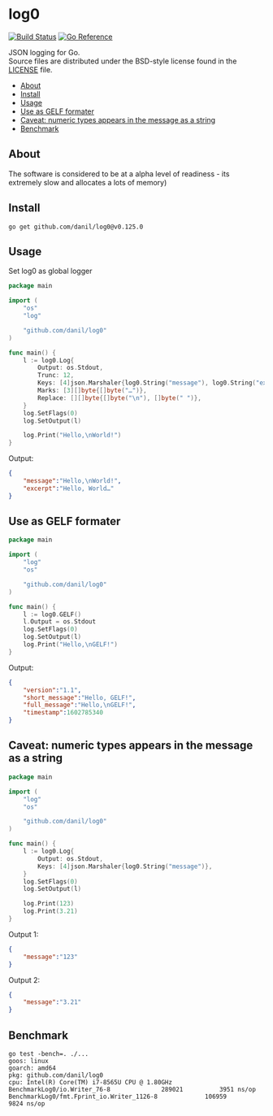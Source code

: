 log0
=====

[![Build Status](https://cloud.drone.io/api/badges/danil/log0/status.svg)](https://cloud.drone.io/danil/log0)
[![Go Reference](https://pkg.go.dev/badge/github.com/danil/log0.svg)](https://pkg.go.dev/github.com/danil/log0)

JSON logging for Go.  
Source files are distributed under the BSD-style license
found in the [LICENSE](./LICENSE) file.

<!-- markdown-toc start - Don't edit this section. Run M-x markdown-toc-refresh-toc -->

* [About](#about)
* [Install](#install)
* [Usage](#usage)
* [Use as GELF formater](#use-as-gelf-formater)
* [Caveat: numeric types appears in the message as a string](#caveat-numeric-types-appears-in-the-message-as-a-string)
* [Benchmark](#benchmark)

<!-- markdown-toc end -->

About
-----

The software is considered to be at a alpha level of readiness -
its extremely slow and allocates a lots of memory)

Install
-------

    go get github.com/danil/log0@v0.125.0

Usage
-----

Set log0 as global logger

```go
package main

import (
    "os"
    "log"

    "github.com/danil/log0"
)

func main() {
    l := log0.Log{
        Output: os.Stdout,
        Trunc: 12,
        Keys: [4]json.Marshaler{log0.String("message"), log0.String("excerpt")},
        Marks: [3][]byte{[]byte("…")},
        Replace: [][]byte{[]byte("\n"), []byte(" ")},
    }
    log.SetFlags(0)
    log.SetOutput(l)

    log.Print("Hello,\nWorld!")
}
```

Output:

```json
{
    "message":"Hello,\nWorld!",
    "excerpt":"Hello, World…"
}
```

Use as GELF formater
--------------------

```go
package main

import (
    "log"
    "os"

    "github.com/danil/log0"
)

func main() {
    l := log0.GELF()
    l.Output = os.Stdout
    log.SetFlags(0)
    log.SetOutput(l)
    log.Print("Hello,\nGELF!")
}
```

Output:

```json
{
    "version":"1.1",
    "short_message":"Hello, GELF!",
    "full_message":"Hello,\nGELF!",
    "timestamp":1602785340
}
```

Caveat: numeric types appears in the message as a string
--------------------------------------------------------

```go
package main

import (
    "log"
    "os"

    "github.com/danil/log0"
)

func main() {
    l := log0.Log{
        Output: os.Stdout,
        Keys: [4]json.Marshaler{log0.String("message")},
    }
    log.SetFlags(0)
    log.SetOutput(l)

    log.Print(123)
    log.Print(3.21)
}
```

Output 1:

```json
{
    "message":"123"
}
```

Output 2:

```json
{
    "message":"3.21"
}
```

Benchmark
---------

```
go test -bench=. ./...
goos: linux
goarch: amd64
pkg: github.com/danil/log0
cpu: Intel(R) Core(TM) i7-8565U CPU @ 1.80GHz
BenchmarkLog0/io.Writer_76-8         	  289021	      3951 ns/op
BenchmarkLog0/fmt.Fprint_io.Writer_1126-8         	  106959	      9824 ns/op
```
